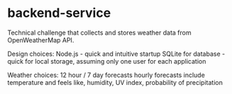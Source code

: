 # backend-service
Technical challenge that collects and stores weather data from OpenWeatherMap API.

Design choices:
    Node.js - quick and intuitive startup
    SQLite for database - quick for local storage, assuming only one user for each application

Weather choices:
    12 hour / 7 day forecasts
    hourly forecasts include temperature and feels like, humidity, UV index, probability of precipitation
